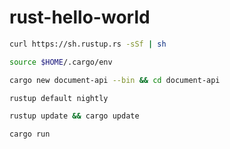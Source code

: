 # rust-hello-world
```sh
curl https://sh.rustup.rs -sSf | sh
```
```sh
source $HOME/.cargo/env
```
```sh
cargo new document-api --bin && cd document-api
```
```sh
rustup default nightly
```
```sh
rustup update && cargo update
```

```sh
cargo run
```
